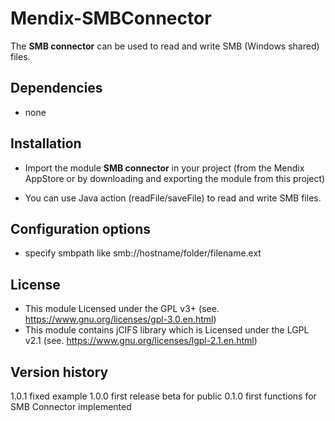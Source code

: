 # Mendix-SMBConnector

The **SMB connector** can be used to read and write SMB (Windows shared) files.


## Dependencies
* none


## Installation
* Import the module **SMB connector** in your project (from the Mendix AppStore or by downloading and exporting the module from this project)

* You can use Java action (readFile/saveFile) to read and write SMB files.


## Configuration options
- specify smbpath like smb://hostname/folder/filename.ext


## License
- This module Licensed under the GPL v3+ (see. https://www.gnu.org/licenses/gpl-3.0.en.html)
- This module contains jCIFS library which is Licensed under the LGPL v2.1 (see. https://www.gnu.org/licenses/lgpl-2.1.en.html)


## Version history
1.0.1 fixed example
1.0.0 first release beta for public
0.1.0 first functions for SMB Connector implemented
